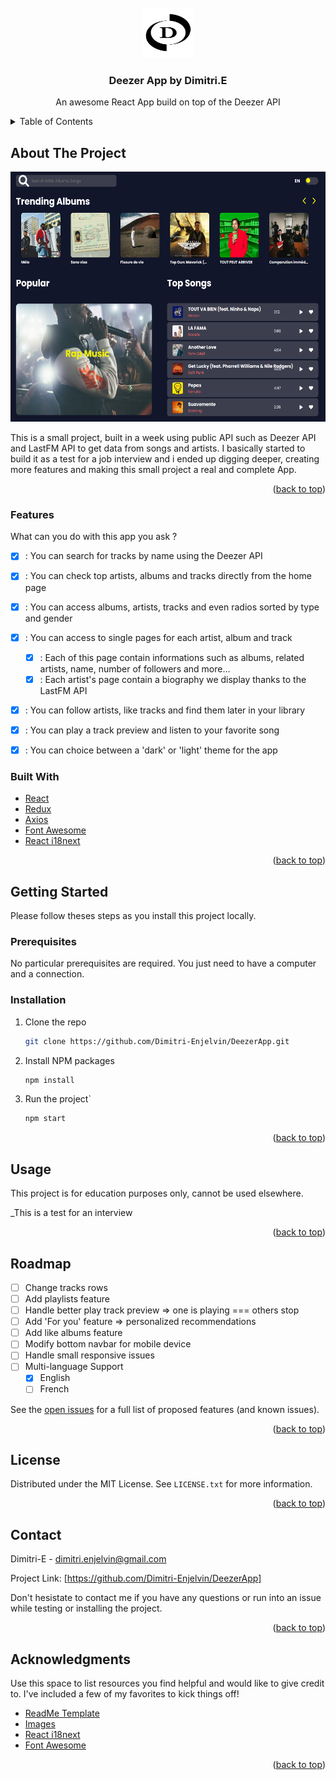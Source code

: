 <div id="top"></div>

<!-- PROJECT LOGO -->
<br />
<div align="center">
  <a href="https://github.com/Dimitri-Enjelvin/DeezerApp">
    <img src="./public/icon.png" alt="Logo" width="80" height="80">
  </a>

  <h3 align="center">Deezer App by Dimitri.E</h3>

  <p align="center">
    An awesome React App build on top of the Deezer API
    <br />
  </p>
</div>



<!-- TABLE OF CONTENTS -->
<details>
  <summary>Table of Contents</summary>
  <ol>
    <li>
      <a href="#about-the-project">About The Project</a>
      <ul>
        <li><a href="#built-with">Built With</a></li>
      </ul>
    </li>
    <li>
      <a href="#getting-started">Getting Started</a>
      <ul>
        <li><a href="#prerequisites">Prerequisites</a></li>
        <li><a href="#installation">Installation</a></li>
      </ul>
    </li>
    <li><a href="#usage">Usage</a></li>
    <li><a href="#roadmap">Roadmap</a></li>
    <li><a href="#license">License</a></li>
    <li><a href="#contact">Contact</a></li>
    <li><a href="#acknowledgments">Acknowledgments</a></li>
  </ol>
</details>



<!-- ABOUT THE PROJECT -->
## About The Project


<div align="center">
    <img src="./src/assets/readme/screenshot-home-page.png" alt="Logo" width="600" height="400">
</div>


This is a small project, built in a week using public API such as Deezer API and LastFM API to get data from songs and artists.
I basically started to build it as a test for a job interview and i ended up digging deeper, creating more features and making this small project a real and complete App.


<p align="right">(<a href="#top">back to top</a>)</p>


### Features

What can you do with this app you ask ?

- [x] : You can search for tracks by name using the Deezer API
- [x] : You can check top artists, albums and tracks directly from the home page
- [x] : You can access albums, artists, tracks and even radios sorted by type and gender
- [x] : You can access to single pages for each artist, album and track
    - [x] : Each of this page contain informations such as albums, related artists, name, number of followers and more...
    - [x] : Each artist's page contain a biography we display thanks to the LastFM API
- [x] : You can follow artists, like tracks and find them later in your library
- [x] : You can play a track preview and listen to your favorite song
- [x] : You can choice between a 'dark' or 'light' theme for the app 



### Built With

* [React](https://reactjs.org/)
* [Redux](https://redux-toolkit.js.org/)
* [Axios](https://axios-http.com/)
* [Font Awesome](https://fontawesome.com/)
* [React i18next](https://react.i18next.com/)

<p align="right">(<a href="#top">back to top</a>)</p>



<!-- GETTING STARTED -->
## Getting Started

Please follow theses steps as you install this project locally.

### Prerequisites

No particular prerequisites are required. You just need to have a computer and a connection.

### Installation


1. Clone the repo
   ```sh
   git clone https://github.com/Dimitri-Enjelvin/DeezerApp.git
   ```
3. Install NPM packages
   ```sh
   npm install
   ```
4. Run the project`
   ```sh
   npm start
   ```

<p align="right">(<a href="#top">back to top</a>)</p>



<!-- USAGE EXAMPLES -->
## Usage

This project is for education purposes only, cannot be used elsewhere. 

_This is a test for an interview


<p align="right">(<a href="#top">back to top</a>)</p>



<!-- ROADMAP -->
## Roadmap

- [ ] Change tracks rows
- [ ] Add playlists feature
- [ ] Handle better play track preview => one is playing === others stop
- [ ] Add 'For you' feature => personalized recommendations
- [ ] Add like albums feature
- [ ] Modify bottom navbar for mobile device
- [ ] Handle small responsive issues
- [ ] Multi-language Support
    - [x] English
    - [ ] French

See the [open issues](https://github.com/Dimitri-Enjelvin/DeezerApp/issues) for a full list of proposed features (and known issues).

<p align="right">(<a href="#top">back to top</a>)</p>


<!-- LICENSE -->
## License

Distributed under the MIT License. See `LICENSE.txt` for more information.

<p align="right">(<a href="#top">back to top</a>)</p>



<!-- CONTACT -->
## Contact

Dimitri-E - dimitri.enjelvin@gmail.com

Project Link: [https://github.com/Dimitri-Enjelvin/DeezerApp]

Don't hesistate to contact me if you have any questions or run into an issue while testing or installing the project.

<p align="right">(<a href="#top">back to top</a>)</p>



<!-- ACKNOWLEDGMENTS -->
## Acknowledgments

Use this space to list resources you find helpful and would like to give credit to. I've included a few of my favorites to kick things off!

* [ReadMe Template](https://github.com/othneildrew/Best-README-Template)
* [Images](https://www.pexels.com/)
* [React i18next](https://react.i18next.com/)
* [Font Awesome](https://fontawesome.com)

<p align="right">(<a href="#top">back to top</a>)</p>